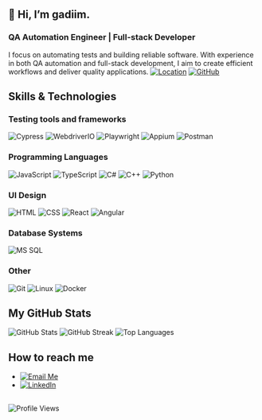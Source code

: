 
## 👋 Hi, I’m gadiim.

### QA Automation Engineer | Full-stack Developer

I focus on automating tests and building reliable software. With experience in both QA automation and full-stack development, I aim to create efficient workflows and deliver quality applications.
[![Location](https://img.shields.io/badge/Location-Ukraine-0078D7?style=for-the-badge&logo=google-maps&logoColor=white)](https://goo.gl/maps) 
[![GitHub](https://img.shields.io/badge/GitHub-181717?style=for-the-badge&logo=github&logoColor=white)](https://github.com/gadiim)

## Skills & Technologies

### Testing tools and frameworks
![Cypress](https://img.shields.io/badge/Cypress-Intermediate-17202C?style=for-the-badge&logo=cypress) 
![WebdriverIO](https://img.shields.io/badge/WebdriverIO-Intermediate-EA5906?style=for-the-badge&logo=webdriverio) 
![Playwright](https://img.shields.io/badge/Playwright-Intermediate-2EAD33?style=for-the-badge&logo=playwright) 
![Appium](https://img.shields.io/badge/Appium-Intermediate-472889?style=for-the-badge&logo=appium) 
![Postman](https://img.shields.io/badge/Postman-Basic-FF6C37?style=for-the-badge&logo=postman) 

### Programming Languages
![JavaScript](https://img.shields.io/badge/JavaScript-Intermediate%2FAdvanced-black?style=for-the-badge&logo=javascript) 
![TypeScript](https://img.shields.io/badge/TypeScript-Intermediate-3178C6?style=for-the-badge&logo=typescript) 
![C#](https://img.shields.io/badge/C%23-Intermediate-239120?style=for-the-badge&logo=c-sharp) 
![C++](https://img.shields.io/badge/C%2B%2B-Basic%2FIntermediate-00599C?style=for-the-badge&logo=c%2B%2B) 
![Python](https://img.shields.io/badge/Python-Basic-blue?style=for-the-badge&logo=python) 

### UI Design
![HTML](https://img.shields.io/badge/HTML-Intermediate-red?style=for-the-badge&logo=html5) 
![CSS](https://img.shields.io/badge/CSS-Intermediate-blue?style=for-the-badge&logo=css3) 
![React](https://img.shields.io/badge/React-Intermediate-61DAFB?style=for-the-badge&logo=react) 
![Angular](https://img.shields.io/badge/Angular-Intermediate-DD0031?style=for-the-badge&logo=angular) 

### Database Systems
![MS SQL](https://img.shields.io/badge/MS%20SQL-Basic%2FIntermediate-CC2927?style=for-the-badge&logo=microsoft-sql-server) 

### Other
![Git](https://img.shields.io/badge/Git-Basic-F05032?style=for-the-badge&logo=git) 
![Linux](https://img.shields.io/badge/Linux-Basic-FCC624?style=for-the-badge&logo=linux) 
![Docker](https://img.shields.io/badge/Docker-Basic-2496ED?style=for-the-badge&logo=docker)

## My GitHub Stats
![GitHub Stats](https://github-readme-stats.vercel.app/api?username=gadiim)
![GitHub Streak](https://streak-stats.demolab.com?user=gadiim)
![Top Languages](https://github-readme-stats.vercel.app/api/top-langs/?username=gadiim)

## How to reach me
- [![Email Me](https://img.shields.io/badge/Email_Me-1E88E5?style=for-the-badge&logo=minutemailer&logoColor=white)](mailto:gmelnik@bigmir.net)
- [![LinkedIn](https://img.shields.io/badge/LinkedIn-0077B5?style=for-the-badge&logo=linkedin&logoColor=white)](https://www.linkedin.com/in/hennadii-melnyk-26571b24a/)

##

![Profile Views](https://github-readme-stats.vercel.app/api/top-langs/?username=gadiim)





